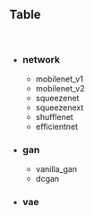 ## **Table**

<br>

- ### network
	- mobilenet_v1
	- mobilenet_v2
	- squeezenet
	- squeezenext
	- shufflenet
	- efficientnet
- ### gan
	- vanilla_gan
	- dcgan	 
- ### vae
  